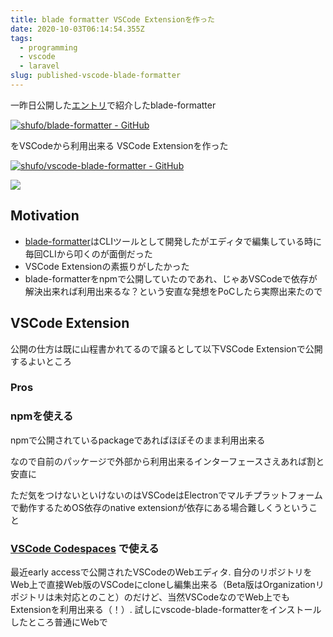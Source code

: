 ```yaml
---
title: blade formatter VSCode Extensionを作った
date: 2020-10-03T06:14:54.355Z
tags:
  - programming
  - vscode
  - laravel
slug: published-vscode-blade-formatter
---
```

一昨日公開した[エントリ](https://shufo.dev/2020/10/01/about-blade-formatter/)で紹介したblade-formatter

[![shufo/blade-formatter - GitHub](https://gh-card.dev/repos/shufo/blade-formatter.svg)](https://github.com/shufo/blade-formatter)


をVSCodeから利用出来る
VSCode Extensionを作った

[![shufo/vscode-blade-formatter - GitHub](https://gh-card.dev/repos/shufo/vscode-blade-formatter.svg)](https://github.com/shufo/vscode-blade-formatter)

![](https://github.com/shufo/vscode-blade-formatter/raw/master/screencast.gif)

## Motivation

- [blade-formatter](https://github.com/shufo/blade-formatter)はCLIツールとして開発したがエディタで編集している時に毎回CLIから叩くのが面倒だった
- VSCode Extensionの素振りがしたかった
- blade-formatterをnpmで公開していたのであれ、じゃあVSCodeで依存が解決出来れば利用出来るな？という安直な発想をPoCしたら実際出来たので

## VSCode Extension

公開の仕方は既に山程書かれてるので譲るとして以下VSCode Extensionで公開するよいところ

### Pros

### npmを使える

npmで公開されているpackageであればほぼそのまま利用出来る

なので自前のパッケージで外部から利用出来るインターフェースさえあれば割と安直に

ただ気をつけないといけないのはVSCodeはElectronでマルチプラットフォームで動作するためOS依存のnative extensionが依存にある場合難しくうということ


### [VSCode Codespaces](https://github.com/features/codespaces) で使える

最近early accessで公開されたVSCodeのWebエディタ. 自分のリポジトリをWeb上で直接Web版のVSCodeにcloneし編集出来る（Beta版はOrganizationリポジトリは未対応とのこと）のだけど、当然VSCodeなのでWeb上でもExtensionを利用出来る（！）. 試しにvscode-blade-formatterをインストールしたところ普通にWebで
